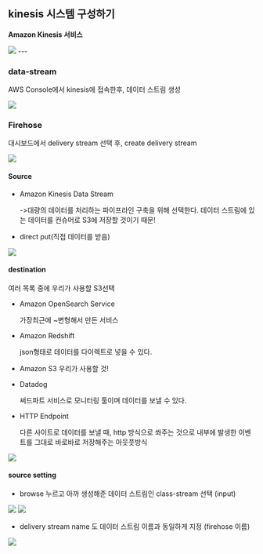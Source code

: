 ## kinesis 시스템 구성하기

**Amazon Kinesis 서비스**

<img src="https://user-images.githubusercontent.com/86764734/150922486-60c9262d-90b2-4d2f-9267-2173e9af103d.png"/>
---

### data-stream 

AWS Console에서 kinesis에 접속한후, 데이터 스트림 생성

<img src="https://user-images.githubusercontent.com/86764734/150922388-5f2913d7-2581-4a87-a0f5-7688bcd9db8a.png"/>

### Firehose 

대시보드에서 delivery stream 선택 후, create delivery stream

<img src="https://user-images.githubusercontent.com/86764734/150923631-c4bc8b57-2c50-46cd-a964-c440c63fba4b.png"/>

#### Source

- Amazon Kinesis Data Stream 
    
    ->대량의 데이터를 처리하는 파이프라인 구축을 위해 선택한다. 데이터 스트림에 있는 데이터를 컨슈머로 S3에 저장할 것이기 때문!

- direct put(직접 데이터를 받음)

<img src="https://user-images.githubusercontent.com/86764734/150923222-fdcabf8e-b814-48bb-815b-43dbed9ff1e6.png"/>

#### destination

여러 목록 중에 우리가 사용할 S3선택

- Amazon OpenSearch Service
    
    가장최근에 ~변형해서 만든 서비스

- Amazon Redshift
    
    json형태로 데이터를 다이렉트로 넣을 수 있다.

- Amazon S3
    우리가 사용할 것!

- Datadog
    
    써드파트 서비스로 모니터링 툴이며 데이터를 보낼 수 있다.

- HTTP Endpoint
    
    다른 사이트로 데이터를 보낼 때, http 방식으로 쏴주는 것으로 내부에 발생한 이벤트를 그대로 바로바로 저장해주는 아웃풋방식

<img src="https://user-images.githubusercontent.com/86764734/150924612-cb39b4cb-4649-480b-a31f-57ac59403c91.png"/>

#### source setting

- browse 누르고 아까 생성해준 데이터 스트림인 class-stream 선택 (input)

<img src="https://user-images.githubusercontent.com/86764734/150925092-92912781-820c-4454-93c5-82e2b6c5de91.png"/>

<img src="https://user-images.githubusercontent.com/86764734/150925343-3c498644-840e-4d15-91a6-4ba48a3e139c.png"/>

- delivery stream name 도 데이터 스트림 이름과 동일하게 지정 (firehose 이름)

<img src="https://user-images.githubusercontent.com/86764734/150925412-793f132a-a564-4714-8b5c-511972668ba2.png">